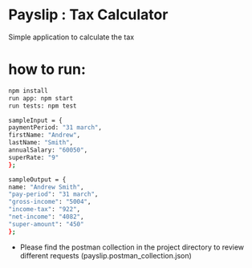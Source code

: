 # Payslip : Tax Calculator

Simple application to calculate the tax

# how to run:

```sh
npm install
run app: npm start
run tests: npm test
```

```sh
sampleInput = {
paymentPeriod: "31 march",
firstName: "Andrew",
lastName: "Smith",
annualSalary: "60050",
superRate: "9"
};

sampleOutput = {
name: "Andrew Smith",
"pay-period": "31 march",
"gross-income": "5004",
"income-tax": "922",
"net-income": "4082",
"super-amount": "450"
};
```

-   Please find the postman collection in the project directory to review different requests (payslip.postman_collection.json)
